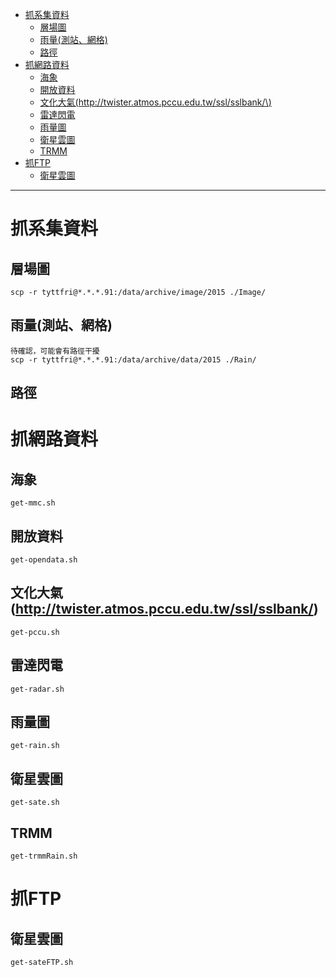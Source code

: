 <!-- MarkdownTOC -->

- [抓系集資料](#%E6%8A%93%E7%B3%BB%E9%9B%86%E8%B3%87%E6%96%99)
	- [層場圖](#%E5%B1%A4%E5%A0%B4%E5%9C%96)
	- [雨量\(測站、網格\)](#%E9%9B%A8%E9%87%8F%E6%B8%AC%E7%AB%99%E3%80%81%E7%B6%B2%E6%A0%BC)
	- [路徑](#%E8%B7%AF%E5%BE%91)
- [抓網路資料](#%E6%8A%93%E7%B6%B2%E8%B7%AF%E8%B3%87%E6%96%99)
	- [海象](#%E6%B5%B7%E8%B1%A1)
	- [開放資料](#%E9%96%8B%E6%94%BE%E8%B3%87%E6%96%99)
	- [文化大氣\(http://twister.atmos.pccu.edu.tw/ssl/sslbank/\)](#%E6%96%87%E5%8C%96%E5%A4%A7%E6%B0%A3httptwisteratmospccuedutwsslsslbank)
	- [雷達閃電](#%E9%9B%B7%E9%81%94%E9%96%83%E9%9B%BB)
	- [雨量圖](#%E9%9B%A8%E9%87%8F%E5%9C%96)
	- [衛星雲圖](#%E8%A1%9B%E6%98%9F%E9%9B%B2%E5%9C%96)
	- [TRMM](#trmm)
- [抓FTP](#%E6%8A%93ftp)
	- [衛星雲圖](#%E8%A1%9B%E6%98%9F%E9%9B%B2%E5%9C%96-1)

<!-- /MarkdownTOC -->

---

# 抓系集資料
## 層場圖
	scp -r tyttfri@*.*.*.91:/data/archive/image/2015 ./Image/  

## 雨量(測站、網格)
	待確認，可能會有路徑干擾  
	scp -r tyttfri@*.*.*.91:/data/archive/data/2015 ./Rain/  

## 路徑

# 抓網路資料
## 海象
	get-mmc.sh

## 開放資料
	get-opendata.sh

## 文化大氣(http://twister.atmos.pccu.edu.tw/ssl/sslbank/)
	get-pccu.sh

## 雷達閃電
	get-radar.sh

## 雨量圖
	get-rain.sh

## 衛星雲圖
	get-sate.sh

## TRMM
	get-trmmRain.sh

# 抓FTP
## 衛星雲圖
	get-sateFTP.sh
